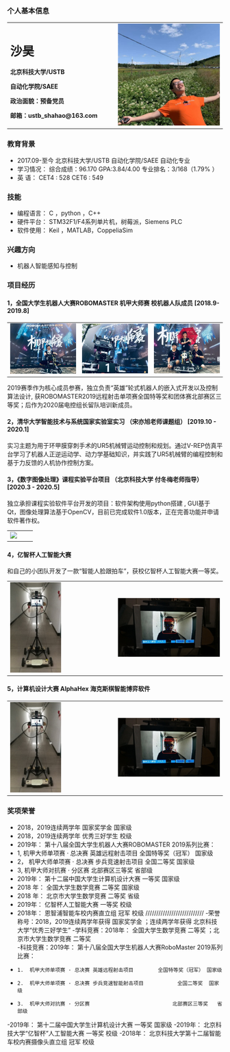 ### 个人基本信息
<table border="0">
  <tr>
    <td width="50%">
      <h1>沙昊</h1>
      <p><b>北京科技大学/USTB </b></p>
      <p><b>自动化学院/SAEE</b></p>
      <p><b>政治面貌：预备党员</b></p>
      <p><b>邮箱：ustb_shahao@163.com</b></p>
    </td>
    <td width="60%">
      <img src="/生活照.jpg" width="350%">     
    </td>
  </tr>
</table>

### 教育背景
- 2017.09-至今   北京科技大学/USTB      自动化学院/SAEE         自动化专业
- 学习情况：      综合成绩：96.170		  GPA:3.84/4.00	   		专业排名：3/168（1.79% ）
- 英    语：      CET4 : 528            CET6 : 549
### 技能
- 编程语言：   C ，python ，C++ 
- 硬件平台：   STM32F1/F4系列单片机，树莓派，Siemens PLC
- 软件使用：   Keil ，MATLAB，CoppeliaSim 

### 兴趣方向
- 机器人智能感知与控制

###  项目经历
#### 1，全国大学生机器人大赛ROBOMASTER 机甲大师赛      校机器人队成员       [2018.9-2019.8]
 <table border="0">
  <tr>
    <td width="33%">
      <img src="/RM1.jpg" width="350%">     
    </td>
        <td width="33%">
      <img src="/RM2.jpg" width="350%">     
    </td>
        <td width="33%">
      <img src="/RM3.jpg" width="350%">     
    </td>
  </tr>
</table>
2019赛季作为核心成员参赛，独立负责“英雄”轮式机器人的嵌入式开发以及控制算法设计, 获ROBOMASTER2019远程射击单项赛全国特等奖和团体赛北部赛区三等奖；后作为2020届电控组长留队培训新成员。 
 
#### 2，清华大学智能技术与系统国家实验室实习 （宋亦旭老师课题组）               [2019.10 - 2020.1]
实习主题为用于环甲膜穿刺手术的UR5机械臂运动控制和规划。通过V-REP仿真平台学习了机器人正逆运动学、动力学基础知识，并实践了UR5机械臂的编程控制和基于力反馈的人机协作控制方案。

#### 3，《数字图像处理》课程实验平台项目   （北京科技大学 付冬梅老师指导）      [2020.3 - 2020.5]
独立承担课程实验软件平台开发的项目：软件架构使用python搭建 , GUI基于 Qt，图像处理算法基于OpenCV，目前已完成软件1.0版本，正在完善功能并申请软件著作权。
 <table border="0">
  <tr>
        <td width="50%">
      <img src="/Imageprocess.png" width="100%">     
    </td>

  </tr>
</table>

#### 4，亿智杯人工智能大赛
和自己的小团队开发了一款“智能人脸跟拍车”，获校亿智杯人工智能大赛一等奖。
<table border="0">
  <tr>
    <td width="50%">
      <img src="/YIZHI_1.jpg" width="50%">     
    </td>
        <td width="50%">
      <img src="/YIZHI_2.jpg" width="100%">     
    </td>

  </tr>
</table>

#### 5，计算机设计大赛 AlphaHex 海克斯棋智能博弈软件
<table border="0">
  <tr>
    <td width="50%">
      <img src="/YIZHI_1.jpg" width="50%">     
    </td>
        <td width="50%">
      <img src="/YIZHI_2.jpg" width="100%">     
    </td>

  </tr>
</table>

### 奖项荣誉
- 2018，2019连续两学年    国家奖学金  国家级
- 2018，2019连续两学年    优秀三好学生  校级
- 2019年： 第十八届全国大学生机器人大赛ROBOMASTER 2019系列比赛：
-    1,  机甲大师单项赛 · 总决赛 英雄远程射击项目     全国特等奖（冠军） 国家级
-    2， 机甲大师单项赛 · 总决赛 步兵竞速射击项目	   全国二等奖         国家级
-    3,  机甲大师对抗赛 · 分区赛                      北部赛区三等奖     省部级
- 2019年： 第十二届中国大学生计算机设计大赛    一等奖 国家级
- 2018 年： 全国大学生数学竞赛                二等奖  国家级
- 2018 年： 北京市大学生数学竞赛      二等奖  省级
- 2019年： 亿智杯人工智能大赛        一等奖   校级
- 2018年： 恩智浦智能车校内赛直立组    冠军   校级
///////////////////////////
-荣誉称号：2018，2019连续两学年获得 国家奖学金    ；连续两学年获得 北京科技大学“优秀三好学生” 
-学科竞赛：2018年： 全国大学生数学竞赛  二等奖    ；北京市大学生数学竞赛   二等奖  
-科技竞赛：2019年： 第十八届全国大学生机器人大赛RoboMaster 2019系列比赛：
-     1.  机甲大师单项赛 · 总决赛 英雄远程射击项目        全国特等奖（冠军） 国家级
-     2.  机甲大师单项赛 · 总决赛 步兵竞速智能射击项目	         全国二等奖  国家级
-     3.  机甲大师对抗赛 · 分区赛                           北部赛区三等奖   省部级
-2019年： 第十二届中国大学生计算机设计大赛                          一等奖   国家级
-2019年： 北京科技大学“亿智杯”人工智能大赛                          一等奖   校级
-2018年： 北京科技大学第十二届智能车校内赛摄像头直立组                 冠军  校级


